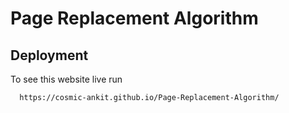 
# Page Replacement Algorithm


## Deployment

To see this website live run

```bash
  https://cosmic-ankit.github.io/Page-Replacement-Algorithm/
```

